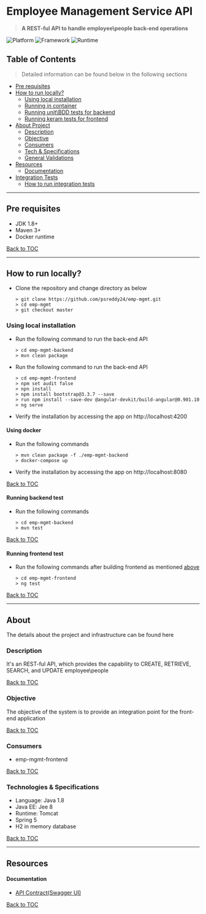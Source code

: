 # Employee Management Service API

> **A REST-ful API to handle employee\people back-end operations**

![Platform](https://img.shields.io/static/v1?label=Platform&message=Java%208%20|%20JEE%208&color=lightgreen)
![Framework](https://img.shields.io/static/v1?label=Framework&message=Spring%205&color=lightgreen)
![Runtime](https://img.shields.io/static/v1?label=Runtime&message=Spring%20boot&color=lightgreen)


## Table of Contents

> Detailed information can be found below in the following sections 

- [Pre requisites](#pre-requisites)
- [How to run locally?](#how-to-run-locally)
    - [Using local installation](#using-local-installation)
    - [Running in container](#using-docker)
    - [Running unit\BDD tests for backend](#running-backend-test)
    - [Running keram tests for frontend](#running-frontend-test)
- [About Project](#about)
    - [Description](#description)
    - [Objective](#objective)
    - [Consumers](#consumers)
    - [Tech & Specifications](#technologies--specifications)
    - [General Validations](#validation)
- [Resources](#resources)
    - [Documentation](#documentation)
- [Integration Tests](#integration-tests-postman)
    - [How to run integration tests](#how-to-run-integration-tests)

---
## Pre requisites
- JDK 1.8+
- Maven 3+
- Docker runtime

[Back to TOC](#table-of-contents)

---
## How to run locally?

- Clone the repository and change directory as below
    ```
    > git clone https://github.com/psreddy24/emp-mgmt.git
    > cd emp-mgmt
    > git checkout master
    ```

### Using local installation
- Run the following command to run the back-end API
  ```
  > cd emp-mgmt-backend
  > mvn clean package
  ```
- Run the following command to run the back-end API
  ```
  > cd emp-mgmt-frontend
  > npm set audit false
  > npn install
  > npm install bootstrap@3.3.7 --save
  > run npm install --save-dev @angular-devkit/build-angular@0.901.10
  > ng serve
  ```
- Verify the installation by accessing the app on http://localhost:4200

#### Using docker

- Run the following commands
    ```
    > mvn clean package -f ./emp-mgmt-backend
    > docker-compose up
    ```
- Verify the installation by accessing the app on http://localhost:8080

[Back to TOC](#table-of-contents)

#### Running backend test

- Run the following commands
    ```
    > cd emp-mgmt-backend
    > mvn test
    ```

[Back to TOC](#table-of-contents)

#### Running frontend test

- Run the following commands after building frontend as mentioned [above](#using-local-installation)
    ```
    > cd emp-mgmt-frontend
    > ng test
    ```

[Back to TOC](#table-of-contents)

---
## About
The details about the project and infrastructure can be found here

### Description

It's an REST-ful API, which provides the capability to CREATE, RETRIEVE, SEARCH, and UPDATE employee\people

[Back to TOC](#table-of-contents)

### Objective
The objective of the system is to provide an integration point for the front-end application 

[Back to TOC](#table-of-contents)

### Consumers
- emp-mgmt-frontend

[Back to TOC](#table-of-contents)

### Technologies & Specifications

- Language: Java 1.8
- Java EE: Jee 8
- Runtime: Tomcat
- Spring 5
- H2 in memory database

[Back to TOC](#table-of-contents)

---
## Resources

#### Documentation
- [API Contract(Swagger UI)](https://techtestapi.azurewebsites.net/swagger/index.html)
    
[Back to TOC](#table-of-contents)
